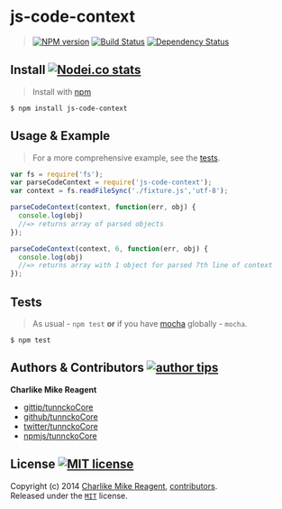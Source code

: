 # js-code-context
> [![NPM version][npmjs-shields]][npmjs-url] [![Build Status][travis-img]][travis-url] [![Dependency Status][depstat-img]][depstat-url]


## Install [![Nodei.co stats][npmjs-install]][npmjs-url] 
> Install with [npm](https://npmjs.org)

```
$ npm install js-code-context
```


## Usage & Example
> For a more comprehensive example, see the [tests](./test/index.js).

```js
var fs = require('fs');
var parseCodeContext = require('js-code-context');
var context = fs.readFileSync('./fixture.js','utf-8');

parseCodeContext(context, function(err, obj) {
  console.log(obj)
  //=> returns array of parsed objects
});

parseCodeContext(context, 6, function(err, obj) {
  console.log(obj)
  //=> returns array with 1 object for parsed 7th line of context
});
```


## Tests
> As usual - `npm test` **or** if you have [mocha][mocha-url] globally - `mocha`.

```
$ npm test
```


## Authors & Contributors [![author tips][author-gittip-img]][author-gittip]

**Charlike Mike Reagent**
+ [gittip/tunnckoCore][author-gittip]
+ [github/tunnckoCore][author-github]
+ [twitter/tunnckoCore][author-twitter]
+ [npmjs/tunnckoCore][author-npmjs]


## License [![MIT license][license-img]][license-url]
Copyright (c) 2014 [Charlike Mike Reagent][author-website], [contributors](https://github.com/tunnckoCore/js-code-context/graphs/contributors).  
Released under the [`MIT`][license-url] license.


[mocha-url]: https://github.com/visionmedia/mocha
[npmjs-url]: http://npm.im/js-code-context
[npmjs-shields]: http://img.shields.io/npm/v/js-code-context.svg
[npmjs-install]: https://nodei.co/npm/js-code-context.svg?mini=true

[license-url]: https://github.com/tunnckoCore/js-code-context/blob/master/license.md
[license-img]: http://img.shields.io/badge/license-MIT-blue.svg

[travis-url]: https://travis-ci.org/tunnckoCore/js-code-context
[travis-img]: https://travis-ci.org/tunnckoCore/js-code-context.svg?branch=master

[depstat-url]: https://david-dm.org/tunnckoCore/js-code-context
[depstat-img]: https://david-dm.org/tunnckoCore/js-code-context.svg

[author-gittip-img]: http://img.shields.io/gittip/tunnckoCore.svg
[author-gittip]: https://www.gittip.com/tunnckoCore
[author-github]: https://github.com/tunnckoCore
[author-twitter]: https://twitter.com/tunnckoCore

[author-website]: http://www.whistle-bg.tk
[author-npmjs]: https://npmjs.org/~tunnckocore
